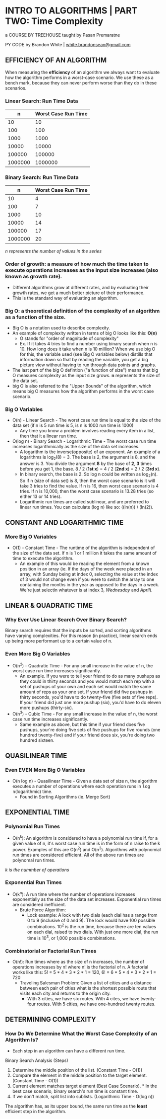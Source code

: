 # INTRO TO ALGORITHMS | PART TWO: Time Complexity

a COURSE BY TREEHOUSE
taught by Pasan Premaratne

PY CODE by Brandon White | white.brandonsean@gmail.com

## EFFICIENCY OF AN ALGORITHM

When measuring the **efficiency** of an algorithm we always want to evaluate how the algorithm performs in a worst-case scenario. We use these as a bench mark, because they can never perform worse than they do in these scenarios.

### Linear Search: Run Time Data
| n | Worst Case Run Time |
|---|---------------------|
| 10 | 10 |
| 100 | 100 |
| 1000 | 1000 |
| 10000 | 10000 |
| 100000 | 100000 |
| 1000000 | 1000000 |

### Binary Search: Run Time Data
| n | Worst Case Run Time |
|---|---------------------|
| 10 | 4 |
| 100 | 7 |
| 1000 | 10 |
| 10000 | 14 |
| 100000 | 17 |
| 1000000 | 20 |

_n represents the number of values in the series_

### Order of growth: a measure of how much the time taken to execute operations increases as the input size increases (also known as growth rate).
  * Different algorithms grow at different rates, and by evaluating their growth rates, we get a much better picture of their performance.
  * This is the standard way of evaluating an algorithm. 

### Big O: a theoretical definition of the complexity of an algorithm as a function of the size.
  * Big O is a notation used to describe complexity. 
  * An example of complexity written in terms of big O looks like this: **O(n)**
    * O stands for "order of magnitude of complexity"
    * Ex. If it takes 4 tries to find a number using binary search when n is 10. How long does it take when n is 10 million?
      When we use big O for this, the variable used (see Big O variables below) distills that information down so that by reading the variable, you get a big picture view without having to run through data points and graphs.
  * The last part of the big O defintion ("a function of size") means that big O measures complexity as the input size grows. **n** represents the size of the data set.
  * big O is also referred to the "Upper Bounds" of the algorithm, which means big O measures how the algorithm performs in the worst case scenario.

### Big O Variables
  * O(n) - Linear Search - The worst case run time is equal to the size of the data set (if n is 5 run time is 5, is n is 1000 run time is 1000)
    * Any time you know a problem involves reading every item in a list, then that it a linear run time.
  * O(log n) - Binary Search - Logarithmic Time - The worst case run time increases logarithmically as the size of the data set increases.
    * A logarithm is the inverse(opposite) of an exponent. An example of a logarithms is log<sub>2</sub>(8) = 3. The base is 2, the argument is 8, and the answer is 3. You divide the argument **8** by the base of **2**, **3** times before you get 1, the base. 8 / 2 (**1st x**) = 4 / 2 (**2nd x**) = 2 / 2 (**3rd x**).
    * In binary search, the base is 2. So log n could be written as log<sub>2</sub>(n). So if n (size of data set) is 8, then the worst case scenario is it will take 3 tries to find the value. If n is 16, then worst case scenario is 4 tries. If n is 10,000, then the worst case scenario is 13.28 tries (so either 13 or 14 tries).
    * Logarithmic run times are called sublinear, and are preferred to linear run times. You can calculate (log n) like so: (<key>(ln(n)</key>) / (<key>ln(2)</key>). 


## CONSTANT AND LOGARITHMIC TIME

### More Big O Variables
  * O(1) - Constant Time - The runtime of the algorithm is independent of the size of the data set. If n is 1 or 1 million it takes the same amount of time to execute the algorithm. 
    * An example of this would be reading the element from a known position in an array (ie. If the days of the week were placed in an array, with Sunday being at index 0, selecting the value at the index of 3 would not change even if you were to switch the array to one containing the months in the year as opposed to the days in a week. We're just selectin whatever is at index 3, _Wednesday_ and _April_).

## LINEAR & QUADRATIC TIME

### Why Ever Use Linear Search Over Binary Search?
  Binary search requires that the inputs be sorted, and sorting algorithms have varying complexities. For this reason (in practice), linear search ends up being more performant up to a certain value of n.

### Even More Big O Variables
  * O(n<sup>2</sup>) - Quadratic Time - For any small increase in the value of n, the worst case run time increases significantly.
    * An example. If you were to tell your friend to do as many pushups as they could in thirty seconds and you would match each rep with a set of pushups of your own and each set would match the same amount of reps as your one set. If your friend did five pushups in thirty seconds, you'd have to do twenty-five (five sets of five reps). If your friend did just one more pushup (six), you'd have to do eleven more pushups (thirty-six).  
  * O(n<sup>3</sup>) - Cubic Time - For any small increase in the value of n, the worst case run time increases significantly.
    * Same example as above, but this time if your friend does five pushups, your're doing five sets of five pushups for five rounds (one hundred twenty-five) and if your friend does six, you're doing two hundred sixteen. 

## QUASILINEAR TIME

### Even EVEN More Big O Variables
  * O(n log n) - Quasilinear Time - Given a data set of size n, the algorithm executes a number of operations where each operation runs in <kbd>log n</kbd>(logarithmic) time.
    * Found in Sorting Algorithms (ie. Merge Sort)

## EXPONENTIAL TIME

### Polynomial Run Times
  * O(n<sup>k</sup>): An algorithm is considered to have a polynomial run time if, for a given value of n, it's worst case run time is in the form of n raise to the k power. Examples of this are O(n<sup>2</sup>) and O(n<sup>3</sup>). Algorithms with polynomial run times are considered efficient. All of the above run times are polynomal run times.

  _k is the nummber of operations_

### Exponential Run Times
  * O(k<sup>n</sup>): A run time where the number of operations increases exponentially as the size of the data set increases. Exponential run times are considered inefficient.
    * Brute Force Algorithm:
      * Lock example: A lock with two dials (each dial has a range from 0 to 9 (inclusive of 0 and 9). The lock would have 100 possible combinations. 10<sup>2</sup> is the run time, because there are ten values on each dial, raised to two dials. With just one more dial, the run time is 10<sup>3</sup>, or 1,000 possible combinations.

### Combinatorial or Factorial Run Times
  * O(n!): Run times where as the size of n increases, the number of operations increases by n! where n! is the factorial of n.
    A factorial works like this: 5! = 5 * 4 * 3 * 2 * 1 = 120, 6! = 6 * 5 * 4 * 3 * 2 * 1 = 720
    * Traveling Salesman Problem: Given a list of cities and a distance between each pair of cities what is the shortest possible route that visits each city and returns to the origin city.
      * With 3 cities, we have six routes. With 4 cites, we have twenty-four routes. With 5 cities, we have one-hundred twenty routes.

## DETERMINING COMPLEXITY

### How Do We Determine What the Worst Case Complexity of an Algorithm Is?

* Each step in an algorithm can have a different run time.

Binary Search Analysis (Steps)

  1. Determine the middle position of the list. (Constant Time - O(1))
  2. Compare the element in the middle position to the target element. (Constant Time - O(1))
  3. Current element matches target element (Best Case Scenario).
    * In the best case scenario, binary search's run time is constant time.
  4. If we don't match, split list into sublists. (Logarithmic Time - O(log n))

  The algorithm has, as its upper bound, the same run time as the **least** efficient step in the algorithm.

